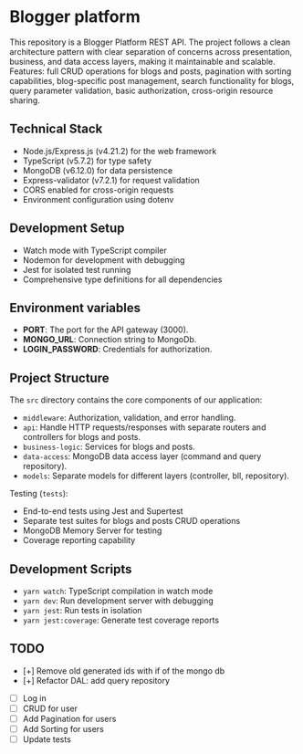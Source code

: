 # Blogger platform

This repository is a Blogger Platform REST API. The project follows a clean architecture pattern with clear separation of concerns across presentation, business, and data access layers, making it maintainable and scalable. Features: full CRUD operations for blogs and posts, pagination with sorting capabilities, blog-specific post management, search functionality for blogs, query parameter validation, basic authorization, cross-origin resource sharing.

## Technical Stack

- Node.js/Express.js (v4.21.2) for the web framework
- TypeScript (v5.7.2) for type safety
- MongoDB (v6.12.0) for data persistence
- Express-validator (v7.2.1) for request validation
- CORS enabled for cross-origin requests
- Environment configuration using dotenv

## Development Setup

- Watch mode with TypeScript compiler
- Nodemon for development with debugging
- Jest for isolated test running
- Comprehensive type definitions for all dependencies

## Environment variables

- **PORT**: The port for the API gateway (3000).
- **MONGO_URL**: Connection string to MongoDb.
- **LOGIN_PASSWORD**: Credentials for authorization.

## Project Structure

The `src` directory contains the core components of our application:

- `middleware`: Authorization, validation, and error handling.
- `api`: Handle HTTP requests/responses with separate routers and controllers for blogs and posts.
- `business-logic`: Services for blogs and posts.
- `data-access`: MongoDB data access layer (command and query repository).
- `models`: Separate models for different layers (controller, bll, repository).

Testing (`tests`):

- End-to-end tests using Jest and Supertest
- Separate test suites for blogs and posts CRUD operations
- MongoDB Memory Server for testing
- Coverage reporting capability

## Development Scripts

- `yarn watch`: TypeScript compilation in watch mode
- `yarn dev`: Run development server with debugging
- `yarn jest`: Run tests in isolation
- `yarn jest:coverage`: Generate test coverage reports

## TODO

- [+] Remove old generated ids with if of the mongo db
- [+] Refactor DAL: add query repository
- [ ] Log in
- [ ] CRUD for user
- [ ] Add Pagination for users
- [ ] Add Sorting for users
- [ ] Update tests
